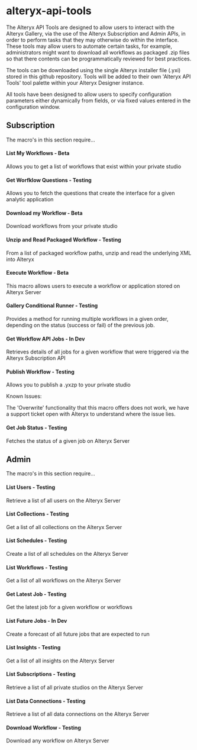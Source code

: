 # alteryx-api-tools

The Alteryx API Tools are designed to allow users to interact with the Alteryx Gallery, via the use of the Alteryx Subscription and Admin APIs, in order to perform tasks that they may otherwise do within the interface. These tools may allow users to automate certain tasks, for example, administrators might want to download all workflows as packaged .zip files so that there contents can be  programmatically reviewed for best practices.

The tools can be downloaded using the single Alteryx installer file (.yxi) stored in this github repository. Tools will be added to their own 'Alteryx API Tools' tool palette within your Alteryx Designer instance.

All tools have been designed to allow users to specify configuration parameters either dynamically from fields, or via fixed values entered in the configuration window.

## Subscription

The macro's in this section require...

#### List My Workflows - Beta

Allows you to get a list of workflows that exist within your private studio

#### Get Worfklow Questions - Testing

Allows you to fetch the questions that create the interface for a given analytic application

#### Download my Workflow - Beta

Download workflows from your private studio

#### Unzip and Read Packaged Workflow - Testing

From a list of packaged workflow paths, unzip and read the underlying XML into Alteryx

#### Execute Workflow - Beta

This macro allows users to execute a workflow or application stored on Alteryx Server

#### Gallery Conditional Runner - Testing

Provides a method for running multiple workflows in a given order, depending on the status (success or fail) of the previous job.

#### Get Workflow API Jobs - In Dev

Retrieves details of all jobs for a given workflow that were triggered via the Alteryx Subscription API

#### Publish Workflow - Testing

Allows you to publish a .yxzp to your private studio

Known Issues:

The 'Overwrite' functionality that this macro offers does not work, we have a support ticket open with Alteryx to understand where the issue lies.

#### Get Job Status - Testing

Fetches the status of a given job on Alteryx Server

## Admin

The macro's in this section require...

#### List Users - Testing

Retrieve a list of all users on the Alteryx Server

#### List Collections - Testing

Get a list of all collections on the Alteryx Server

#### List Schedules - Testing

Create a list of all schedules on the Alteryx Server

#### List Workflows - Testing

Get a list of all workflows on the Alteryx Server

#### Get Latest Job - Testing

Get the latest job for a given workflow or workflows

#### List Future Jobs - In Dev

Create a forecast of all future jobs that are expected to run

#### List Insights - Testing

Get a list of all insights on the Alteryx Server

#### List Subscriptions - Testing

Retrieve a list of all private studios on the Alteryx Server

#### List Data Connections - Testing

Retrieve a list of all data connections on the Alteryx Server

#### Download Workflow - Testing

Download any workflow on Alteryx Server
